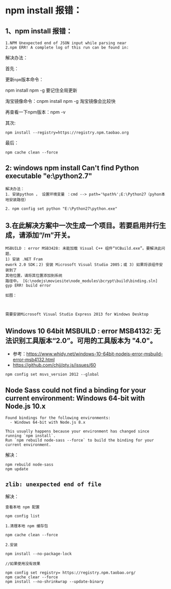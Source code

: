 # npm install 报错：

## 1、npm install 报错：
```
1.NPM Unexpected end of JSON input while parsing near
2.npm ERR! A complete log of this run can be found in:
```
解决办法：

首先：

更新`npm`版本命令：

npm install npm -g 要记住全局更新

淘宝镜像命令：cnpm install npm -g 淘宝镜像会比较快

再查看一下npm版本：npm -v



其次:
```
npm install --registry=https://registry.npm.taobao.org
```
最后：
```
npm cache clean --force
```
## 2: windows npm install Can't find Python executable "e:\python2.7"

```
解决办法：
1. 安装python ， 设置环境变量 ：cmd --> path='%path%';E:\Python27（pyhon本地安装路径）

2. npm config set python "E:\Python27\python.exe"

```


## 3.在此解决方案中一次生成一个项目。若要启用并行生成，请添加“/m”开关。 
```
MSBUILD : error MSB3428: 未能加载 Visual C++ 组件“VCBuild.exe”。要解决此问题， 
1) 安装 .NET Fram 
ework 2.0 SDK；2) 安装 Microsoft Visual Studio 2005；或 3) 如果将该组件安装到了 
其他位置，请将其位置添加到系统 
路径中。 [G:\nodejs\moviesite\node_modules\bcrypt\build\binding.sln] 
gyp ERR! build error

如图： 



需要安装Microsoft Visual Studio Express 2013 for Windows Desktop 
```

## Windows 10 64bit MSBUILD : error MSB4132: 无法识别工具版本“2.0”。可用的工具版本为 "4.0"。

- 参考：https://www.whidy.net/windows-10-64bit-nodejs-error-msbuild-error-msb4132.html
- https://github.com/chjj/pty.js/issues/60

```
npm config set msvs_version 2012 --global
```



## Node Sass could not find a binding for your current environment: Windows 64-bit with Node.js 10.x
```
Found bindings for the following environments:
  - Windows 64-bit with Node.js 8.x

This usually happens because your environment has changed since running `npm install`.
Run `npm rebuild node-sass --force` to build the binding for your current environment.
```

解决：
```
npm rebuild node-sass
npm update
```

## `zlib: unexpected end of file`

解决：
```
查看本地 npm 配置

npm config list

1.清理本地 npm 缓存包

npm cache clean --force

2.安装

npm install --no-package-lock

//如果使用没有效果

npm config set registry= https://registry.npm.taobao.org/
npm cache clear --force 
npm install --no-shrinkwrap --update-binary
```
